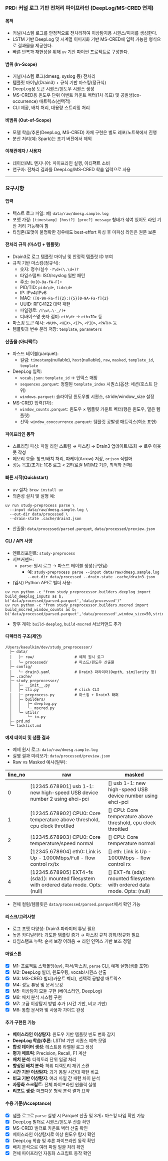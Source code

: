 ### PRD: 커널 로그 기반 전처리 파이프라인 (DeepLog/MS-CRED 연계)

#### 목적
- 커널/시스템 로그를 안정적으로 전처리하여 이상탐지용 시퀀스/피처를 생성한다.
- LSTM 기반 DeepLog 및 시계열 이미지화 기반 MS-CRED에 입력 가능한 형식으로 결과물을 제공한다.
- 빠른 반복과 재현성을 위해 `uv` 기반 파이썬 프로젝트로 구성한다.

#### 범위 (In-Scope)
- 커널/시스템 로그(dmesg, syslog 등) 전처리
- 템플릿 마이닝(Drain3) + 규칙 기반 마스킹(정규식)
- DeepLog용 토큰 시퀀스/윈도우 시퀀스 생성
- MS-CRED용 윈도우 단위 이벤트 카운트 벡터(1차 목표) 및 공발생(co-occurrence) 매트릭스(선택적)
- CLI 제공, 배치 처리, 대용량 스트리밍 처리

#### 비범위 (Out-of-Scope)
- 모델 학습/추론(DeepLog, MS-CRED) 자체 구현은 별도 레포/노트북에서 진행
- 분산 처리(예: Spark)는 초기 버전에서 제외

#### 이해관계자 / 사용자
- 데이터/ML 엔지니어: 파이프라인 실행, 아티팩트 소비
- 연구자: 전처리 결과를 DeepLog/MS-CRED 학습 입력으로 사용

---

### 요구사항

#### 입력
- 텍스트 로그 파일: 예) `data/raw/dmesg.sample.log`
- 포맷 가정: `[timestamp] [host?] [proc?] message` 형태가 섞여 있어도 라인 기반 처리 가능해야 함
- 타임존/포맷이 불명확한 경우에도 best-effort 파싱 후 미파싱 라인은 원문 보존

#### 전처리 규칙 (마스킹 + 템플릿)
- Drain3로 로그 템플릿 마이닝 및 안정적 템플릿 ID 부여
- 규칙 기반 마스킹(정규식):
  - 숫자: 정수/실수 `-?\d+(\.\d+)?`
  - 타임스탬프: ISO/rsyslog 일반 패턴
  - 주소: `0x[0-9a-fA-F]+`
  - PID/TID: `pid=\d+`, `tid=\d+`
  - IP: IPv4/IPv6
  - MAC: `([0-9A-Fa-f]{2}:){5}[0-9A-Fa-f]{2}`
  - UUID: RFC4122 대략 패턴
  - 파일경로: `/[\w\.\-_/]+`
  - 디바이스명 숫자 접미: `eth\d+` → `eth<ID>` 등
- 마스킹 토큰 예시: `<NUM>`, `<HEX>`, `<IP>`, `<PID>`, `<PATH>` 등
- 템플릿과 변수 분리 저장: `template`, `parameters`

#### 산출물 (아티팩트)
- 파스드 테이블(parquet):
  - 컬럼: `timestamp`(nullable), `host`(nullable), `raw`, `masked`, `template_id`, `template`
- DeepLog 입력:
  - `vocab.json`: `template_id` → 인덱스 매핑
  - `sequences.parquet`: 정렬된 `template_index` 시퀀스(옵션: 세션/호스트 단위)
  - `windows.parquet`: 슬라이딩 윈도우별 시퀀스, stride/window_size 설정
- MS-CRED 입력(1차):
  - `window_counts.parquet`: 윈도우 × 템플릿 카운트 벡터(행은 윈도우, 열은 템플릿)
  - 선택: `window_cooccurrence.parquet`: 템플릿 공발생 매트릭스(희소 표현)

#### 파이프라인 동작
- 스트리밍 파싱: 파일 라인 스트림 → 마스킹 → Drain3 업데이트/조회 → 로우 아웃풋 작성
- 메모리 효율: 청크/배치 처리, 파케이(Arrow) 저장, `orjson` 직렬화
- 성능 목표(초기): 1GB 로그 < 2분(로컬 M1/M2 기준, 최적화 전제)

#### 빠른 시작(Quickstart)
- uv 설치: `brew install uv`
- 의존성 설치 및 실행 예:
```
uv run study-preprocess parse \
  --input data/raw/dmesg.sample.log \
  --out-dir data/processed \
  --drain-state .cache/drain3.json
```
- 산출물: `data/processed/parsed.parquet`, `data/processed/preview.json`

#### CLI / API 사양
- 엔트리포인트: `study-preprocess`
- 서브커맨드:
  - `parse`: 원시 로그 → 파스드 테이블 생성(구현됨)
    - 예: `study-preprocess parse --input data/raw/dmesg.sample.log --out-dir data/processed --drain-state .cache/drain3.json`
- (임시) Python API로 빌더 사용:
```
uv run python -c "from study_preprocessor.builders.deeplog import build_deeplog_inputs as b; b('data/processed/parsed.parquet','data/processed')"
uv run python -c "from study_preprocessor.builders.mscred import build_mscred_window_counts as b; b('data/processed/parsed.parquet','data/processed',window_size=50,stride=25)"
```
- 향후 계획: `build-deeplog`, `build-mscred` 서브커맨드 추가

#### 디렉터리 구조(제안)
```
/Users/kaeulkim/dev/study_preprocessor/
  ├─ data/
  │   ├─ raw/                  # 예제 원시 로그
  │   └─ processed/            # 파스드/윈도우 산출물
  ├─ config/
  │   └─ drain3.yaml           # Drain3 파라미터(Depth, similarity 등)
  ├─ .cache/
  ├─ study_preprocessor/
  │   ├─ __init__.py
  │   ├─ cli.py                # click CLI
  │   ├─ preprocess.py         # 마스킹 + Drain3 래퍼
  │   ├─ builders/
  │   │   ├─ deeplog.py
  │   │   └─ mscred.py
  │   └─ utils/
  │       └─ io.py
  ├─ prd.md
  └─ tasklist.md
```

#### 예제 데이터 및 샘플 결과
- 예제 원시 로그: `data/raw/dmesg.sample.log`
- 실행 결과 미리보기: `data/processed/preview.json`
- Raw vs Masked 예시(일부):

| line_no | raw | masked |
|---|---|---|
| 0 | [12345.678901] usb 1-1: new high-speed USB device number 2 using ehci-pci | [<NUM>] usb 1-1: new high-speed USB device number <NUM> using ehci-pci |
| 1 | [12345.678902] CPU0: Core temperature above threshold, cpu clock throttled | [<NUM>] CPU<ID>: Core temperature above threshold, cpu clock throttled |
| 2 | [12345.678903] CPU0: Core temperature/speed normal | [<NUM>] CPU<ID>: Core temperature<PATH> normal |
| 3 | [12345.678904] eth0: Link is Up - 1000Mbps/Full - flow control rx/tx | [<NUM>] eth<ID>: Link is Up - 1000Mbps<PATH> - flow control rx<PATH> |
| 4 | [12345.678905] EXT4-fs (sda1): mounted filesystem with ordered data mode. Opts: (null) | [<NUM>] EXT<ID>-fs (sda<ID>): mounted filesystem with ordered data mode. Opts: (null) |

- 전체 컬럼/템플릿은 `data/processed/parsed.parquet`에서 확인 가능

#### 리스크/고려사항
- 로그 포맷 다양성: Drain3 파라미터 튜닝 필요
- 높은 카디널리티: 과도한 템플릿 증가 → 마스킹 규칙 강화/정규화 필요
- 타임스탬프 누락: 순서 보장 어려움 → 라인 인덱스 기반 보조 정렬

#### 마일스톤
- [x] M1: 프로젝트 스캐폴딩(uv), 파서/마스킹, `parse` CLI, 예제 실행(샘플 포함)
- [x] M2: DeepLog 빌더, 윈도우링, vocab/시퀀스 산출
- [x] M3: MS-CRED 빌더(카운트 벡터), 선택적 공발생 매트릭스
- [x] M4: 성능 튜닝 및 문서 보강
- [x] M5: 이상탐지 모듈 구현 (베이스라인, DeepLog)
- [x] M6: 배치 분석 시스템 구현
- [x] M7: 고급 이상탐지 방법 추가 (시간 기반, 비교 기반)
- [x] M8: 통합 문서화 및 사용자 가이드 완성

#### 추가 구현된 기능
- **베이스라인 이상탐지**: 윈도우 기반 템플릿 빈도 변화 감지
- **DeepLog 학습/추론**: LSTM 기반 시퀀스 예측 모델
- **합성 데이터 생성**: 테스트용 라벨된 로그 생성
- **평가 메트릭**: Precision, Recall, F1 계산
- **배치 분석**: 디렉토리 단위 일괄 처리
- **향상된 배치 분석**: 하위 디렉토리 재귀 스캔
- **시간 기반 이상탐지**: 과거 동일 시간대 패턴 비교
- **비교 기반 이상탐지**: 여러 파일 간 패턴 차이 분석
- **자동화 스크립트**: 전체 파이프라인 원클릭 실행
- **리포트 생성**: 마크다운 형식 분석 결과 요약

#### 수용 기준(Acceptance)
- [x] 샘플 로그로 `parse` 실행 시 Parquet 산출 및 3개+ 마스킹 타입 확인 가능
- [x] DeepLog 빌더로 시퀀스/윈도우 산출 확인
- [x] MS-CRED 빌더로 카운트 벡터 산출 확인
- [x] 베이스라인 이상탐지로 이상 윈도우 탐지 확인
- [x] DeepLog 학습 및 추론 파이프라인 동작 확인
- [x] 배치 분석으로 여러 파일 일괄 처리 확인
- [x] 전체 파이프라인 자동화 스크립트 동작 확인
